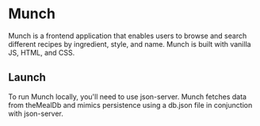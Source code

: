 # Munch
Munch is a frontend application that enables users to browse and search different recipes by ingredient, style, and name. Munch is built with vanilla JS, HTML, and CSS.

## Launch

To run Munch locally, you'll need to use json-server. Munch fetches data from theMealDb and mimics persistence using a db.json file in conjunction with json-server.
